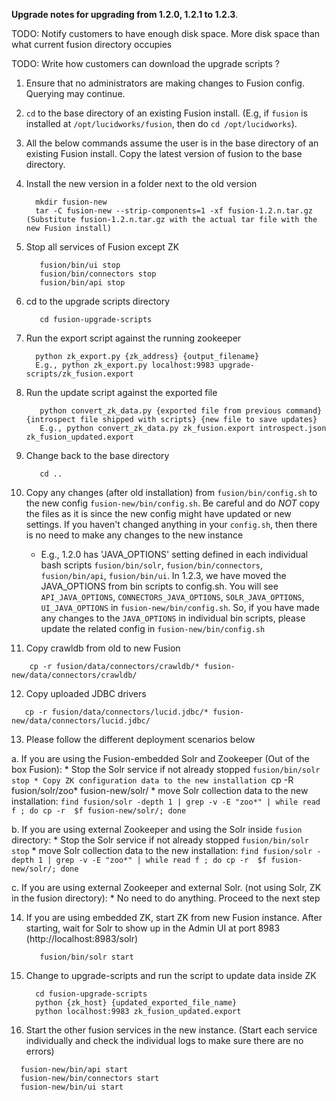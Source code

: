 **Upgrade notes for upgrading from 1.2.0, 1.2.1 to 1.2.3**.

TODO: Notify customers to have enough disk space. More disk space than what current fusion directory occupies

TODO: Write how customers can download the upgrade scripts ?

1. Ensure that no administrators are making changes to Fusion config. Querying may continue.
2. `cd` to the base directory of an existing Fusion install. (E.g, if `fusion` is installed at `/opt/lucidworks/fusion`, then do `cd /opt/lucidworks`).
3. All the below commands assume the user is in the base directory of an existing Fusion install. Copy the latest version of fusion to the base directory.
4. Install the new version in a folder next to the old version

    ```
      mkdir fusion-new
      tar -C fusion-new --strip-components=1 -xf fusion-1.2.n.tar.gz (Substitute fusion-1.2.n.tar.gz with the actual tar file with the new Fusion install) 
    ```
5. Stop all services of Fusion except ZK

   ```
      fusion/bin/ui stop
      fusion/bin/connectors stop
      fusion/bin/api stop
   ```

6. cd to the upgrade scripts directory

    ```
       cd fusion-upgrade-scripts
    ```

7. Run the export script against the running zookeeper

    ```
      python zk_export.py {zk_address} {output_filename}
      E.g., python zk_export.py localhost:9983 upgrade-scripts/zk_fusion.export
    ```

8. Run the update script against the exported file

    ```
       python convert_zk_data.py {exported file from previous command} {introspect file shipped with scripts} {new file to save updates}
       E.g., python convert_zk_data.py zk_fusion.export introspect.json zk_fusion_updated.export
    ```

9. Change back to the base directory

    ```
       cd ..
    ```

10. Copy any changes (after old installation) from `fusion/bin/config.sh` to the new config `fusion-new/bin/config.sh`. Be careful and do *NOT* copy the files as it is since the new config might have updated or new settings. If you haven't changed anything in your `config.sh`, then there is no need to make any changes to the new instance
    * E.g., 1.2.0 has 'JAVA_OPTIONS' setting defined in each individual bash scripts `fusion/bin/solr`, `fusion/bin/connectors`, `fusion/bin/api`, `fusion/bin/ui`. In 1.2.3, we have moved the JAVA_OPTIONS from bin scripts to config.sh. You will see `API_JAVA_OPTIONS`, `CONNECTORS_JAVA_OPTIONS`, `SOLR_JAVA_OPTIONS`, `UI_JAVA_OPTIONS` in `fusion-new/bin/config.sh`. So, if you have made any changes to the `JAVA_OPTIONS` in individual bin scripts, please update the related config in `fusion-new/bin/config.sh`

11. Copy crawldb from old to new Fusion

  ```
      cp -r fusion/data/connectors/crawldb/* fusion-new/data/connectors/crawldb/
  ```

12. Copy uploaded JDBC drivers

  ```
     cp -r fusion/data/connectors/lucid.jdbc/* fusion-new/data/connectors/lucid.jdbc/
  ```

13. Please follow the different deployment scenarios below
  
   a. If you are using the Fusion-embedded Solr and Zookeeper (Out of the box Fusion):
      * Stop the Solr service if not already stopped `fusion/bin/solr stop
      * Copy ZK configuration data to the new installation `cp -R fusion/solr/zoo* fusion-new/solr/
      * move Solr collection data to the new installation:
          ```
              find fusion/solr -depth 1 | grep -v -E "zoo*" | while read f ; do cp -r  $f fusion-new/solr/; done
          ```

   b. If you are using external Zookeeper and using the Solr inside `fusion` directory:
      * Stop the Solr service if not already stopped `fusion/bin/solr stop`
      * move Solr collection data to the new installation:
          ```
              find fusion/solr -depth 1 | grep -v -E "zoo*" | while read f ; do cp -r  $f fusion-new/solr/; done
          ```

   c. If you are using external Zookeeper and external Solr. (not using Solr, ZK in the fusion directory):
      * No need to do anything. Proceed to the next step

14. If you are using embedded ZK, start ZK from new Fusion instance. After starting, wait for Solr to show up in the Admin UI at port 8983 (http://localhost:8983/solr)

    ```
       fusion/bin/solr start
    ```

15. Change to upgrade-scripts and run the script to update data inside ZK

    ```
      cd fusion-upgrade-scripts
      python {zk_host} {updated_exported_file_name}
      python localhost:9983 zk_fusion_updated.export
    ```

16. Start the other fusion services in the new instance. (Start each service individually and check the individual logs to make sure there are no errors)

   ```
     fusion-new/bin/api start
     fusion-new/bin/connectors start
     fusion-new/bin/ui start
   ```

